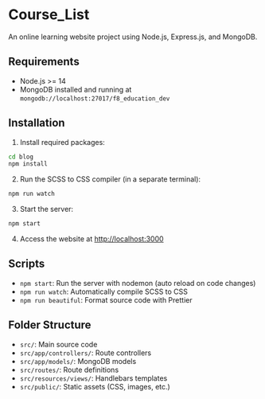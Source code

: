 # Course_List

An online learning website project using Node.js, Express.js, and MongoDB.

## Requirements

- Node.js >= 14
- MongoDB installed and running at `mongodb://localhost:27017/f8_education_dev`

## Installation

1. Install required packages:

```sh
cd blog
npm install
```

2. Run the SCSS to CSS compiler (in a separate terminal):

```sh
npm run watch
```

3. Start the server:

```sh
npm start
```

4. Access the website at [http://localhost:3000](http://localhost:3000)

## Scripts

- `npm start`: Run the server with nodemon (auto reload on code changes)
- `npm run watch`: Automatically compile SCSS to CSS
- `npm run beautiful`: Format source code with Prettier

## Folder Structure

- `src/`: Main source code
- `src/app/controllers/`: Route controllers
- `src/app/models/`: MongoDB models
- `src/routes/`: Route definitions
- `src/resources/views/`: Handlebars templates
- `src/public/`: Static assets (CSS, images, etc.)
